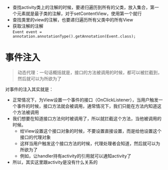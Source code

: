 - 查找activity类上的注解的时候，要递归遍历到所有的父类，放入集合，第一个元素就是最子类的注解，对于setContentView，使用第一个就行
- 查找类里的view的注解，也要递归遍历所有父类中的所有View
- 获取注解的注解             
`Event event = annotation.annotationType().getAnnotation(Event.class);`



# 事件注入
> 动态代理：一句话概括就是，接口的方法被调用的时候，都可以被拦截到，然后就可以为所欲为了

对事件的注入其实就是：
- 正常情况下，为View设置一个事件的接口（OnClickListener），当用户触发一个事件的时候，接口方法就会被调用，通常情况下，我们只能在方法内知道这个方法被调用
- 我们想要在知道接口方法何时被调用了，所以就拦截这个方法，当他被调用的时候。
    - 给View设置这个接口对象的时候，不要设置直接设置，而是给他设置这个接口的代理对象
    - 这样当用户触发这个接口方法的时候，代理处理者会知道，然后就可以为所欲为了
    - 例如，让handler持有activity的引用就可以通知activity了
- 所以，其实这里跟activity是没有什么关系的
